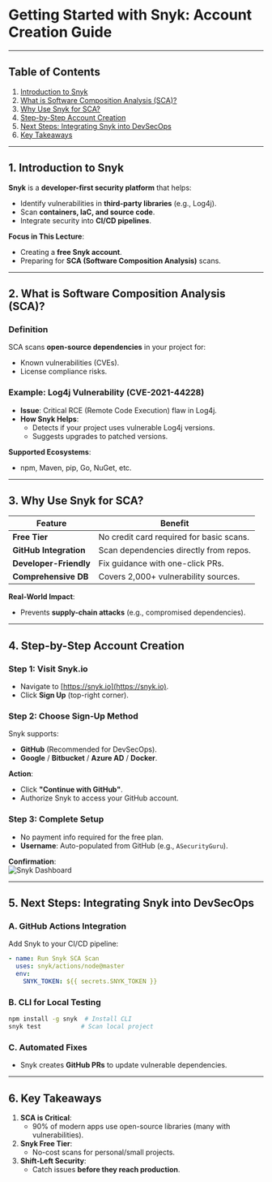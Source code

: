 # **Getting Started with Snyk: Account Creation Guide**  


---

## **Table of Contents**  
1. [Introduction to Snyk](#introduction)  
2. [What is Software Composition Analysis (SCA)?](#sca)  
3. [Why Use Snyk for SCA?](#why-snyk)  
4. [Step-by-Step Account Creation](#account-creation)  
5. [Next Steps: Integrating Snyk into DevSecOps](#next-steps)  
6. [Key Takeaways](#key-takeaways)  

---

## **1. Introduction to Snyk** <a name="introduction"></a>  
**Snyk** is a **developer-first security platform** that helps:  
- Identify vulnerabilities in **third-party libraries** (e.g., Log4j).  
- Scan **containers, IaC, and source code**.  
- Integrate security into **CI/CD pipelines**.  

**Focus in This Lecture**:  
- Creating a **free Snyk account**.  
- Preparing for **SCA (Software Composition Analysis)** scans.  

---

## **2. What is Software Composition Analysis (SCA)?** <a name="sca"></a>  

### **Definition**  
SCA scans **open-source dependencies** in your project for:  
- Known vulnerabilities (CVEs).  
- License compliance risks.  

### **Example: Log4j Vulnerability (CVE-2021-44228)**  
- **Issue**: Critical RCE (Remote Code Execution) flaw in Log4j.  
- **How Snyk Helps**:  
  - Detects if your project uses vulnerable Log4j versions.  
  - Suggests upgrades to patched versions.  

**Supported Ecosystems**:  
- npm, Maven, pip, Go, NuGet, etc.  

---

## **3. Why Use Snyk for SCA?** <a name="why-snyk"></a>  

| Feature | Benefit |  
|---------|---------|  
| **Free Tier** | No credit card required for basic scans. |  
| **GitHub Integration** | Scan dependencies directly from repos. |  
| **Developer-Friendly** | Fix guidance with one-click PRs. |  
| **Comprehensive DB** | Covers 2,000+ vulnerability sources. |  

**Real-World Impact**:  
- Prevents **supply-chain attacks** (e.g., compromised dependencies).  

---

## **4. Step-by-Step Account Creation** <a name="account-creation"></a>  

### **Step 1: Visit Snyk.io**  
- Navigate to [https://snyk.io](https://snyk.io).  
- Click **Sign Up** (top-right corner).  

### **Step 2: Choose Sign-Up Method**  
Snyk supports:  
- **GitHub** (Recommended for DevSecOps).  
- **Google** / **Bitbucket** / **Azure AD** / **Docker**.  

**Action**:  
- Click **"Continue with GitHub"**.  
- Authorize Snyk to access your GitHub account.  

### **Step 3: Complete Setup**  
- No payment info required for the free plan.  
- **Username**: Auto-populated from GitHub (e.g., `ASecurityGuru`).  

**Confirmation**:  
![Snyk Dashboard](https://example.com/snyk-dashboard.png)  

---

## **5. Next Steps: Integrating Snyk into DevSecOps** <a name="next-steps"></a>  

### **A. GitHub Actions Integration**  
Add Snyk to your CI/CD pipeline:  
```yaml
- name: Run Snyk SCA Scan
  uses: snyk/actions/node@master
  env:
    SNYK_TOKEN: ${{ secrets.SNYK_TOKEN }}
```

### **B. CLI for Local Testing**  
```bash
npm install -g snyk  # Install CLI
snyk test           # Scan local project
```

### **C. Automated Fixes**  
- Snyk creates **GitHub PRs** to update vulnerable dependencies.  

---

## **6. Key Takeaways** <a name="key-takeaways"></a>  

1. **SCA is Critical**:  
   - 90% of modern apps use open-source libraries (many with vulnerabilities).  
2. **Snyk Free Tier**:  
   - No-cost scans for personal/small projects.  
3. **Shift-Left Security**:  
   - Catch issues **before they reach production**.  
